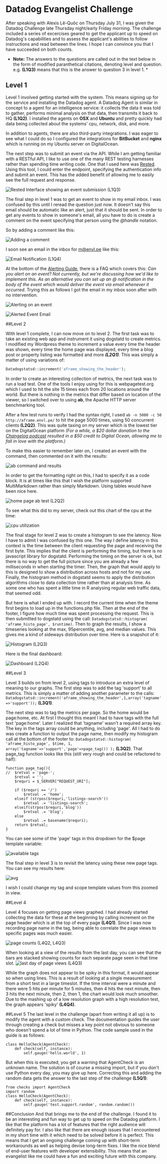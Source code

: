 # Datadog Evangelist Challenge
After speaking with Alexis Lê-Quôc on Thursday July 31, I was given the Datadog Challenge late Thursday night/early Friday morning. The challenge included a series of excercises geared to get the applicant up to speed on Datadog's capabilities and to assess the applicant's abilities to follow instructions and read between the lines. I hope I can convince you that I have succeeded on both counts.

* **Note:** The answers to the questions are called out in the text below in the form of modified paranthetical citations, denoting level and question. e.g. **(L1Q3)** means that this is the answer to question 3 in level 1. *

## Level 1

Level 1 involved getting started with the system. This means signing up for the service and installing the Datadog agent. A Datadog Agent is similar in concept to a agent for an intelligence service: it collects the data it was told to gather, performs minimal analysis on that data, then transmits it back to HQ **(L1Q2)**. I installed the agents on **OSX** and **Ubuntu** and pretty quickly had data being collected about the systems' cpu, network, disk, and more.

In addition to agents, there are also third-party integrations. I was eager to see what I could do so I configured the integrations for **BitBucket** and **nginx** which is running on my Ubuntu server on DigitalOcean.

The next step was to submit an event via the API. While I am getting familiar with a RESTful API, I like to use one of the many REST testing harnesses rather than spending time writing code. One that I used here was [Rested](https://itunes.apple.com/us/app/rested-simple-http-requests/id421879749?mt=12). Using this tool, I could enter the endpoint, specifying the authentication info and submit an event. This has the added benefit of allowing me to easily see the full request and response.

![Rested Interface showing an event submission (L1Q3)](https://dl.dropboxusercontent.com/u/261923/Screenshot%202014-08-04%2008.30.28.png)

The final step in level 1 was to get an event to show in my email inbox. I was confused by this until I reread the question just now. It doesn't say this email should be automatic like an alert, just that it should be sent. In order to get any events to show in someone's email, all you have to do is create a comment on the event specifying that person using the *@handle* notation.

So by adding a comment like this:

![Adding a comment](https://dl.dropboxusercontent.com/u/261923/Screenshot%202014-08-04%2008.49.29.png)

I soon see an email in the inbox for m@envl.pe like this:

![Email Notification (L1Q4)](https://dl.dropboxusercontent.com/u/261923/Screenshot%202014-08-02%2011.09.09.png)

At the bottom of the [Alerting Guide](http://docs.datadoghq.com/guides/alerting/), there is a FAQ which covers this: *Can you alert on an event? Not currently, but we're discussing how we'd like to implement this. As an alternative you can set up an @ notification in the body of the event which would deliver the event via email whenever it occurred.* Trying this as follows I got the email in my inbox soon after with no intervention.

![Alerting on an event](https://dl.dropboxusercontent.com/u/261923/Screenshot%202014-08-04%2008.57.43.png)

![Alerted Event Email](https://dl.dropboxusercontent.com/u/261923/Screenshot%202014-08-04%2008.59.04.png)

##Level 2

With level 1 complete, I can now move on to level 2. The first task was to take an existing web app and instrument it using dogstatd to create metrics. I modified my Wordpress theme to increment a value every time the header was shown, every time the home page was displayed, every time a blog post or property listing was formatted and more ***(L2Q1)***. This was simply a matter of using variations of:
```php
Datadogstatsd::increment('aframe_showing_the_header');
```

In order to create an interesting collection of metrics, the next task was to run a load test. One of the tools I enjoy using for this is webpagetest.org which I used to hit the site 15 times each from 20 locations around the world. But there is nothing in the metrics that differ based on location of the viewer, so I switched over to using **ab**, the Apache HTTP server benchmarking tool. 

After a few test runs to verify I had the syntax right, I used ``ab -n 5000 -c 50 http://aframe.envl.pe/`` to hit the page 5000 times, using 50 concurrent clients **(L2Q2)**. This was quite taxing on my server which is the lowest tier on the DigitalOcean platform *(For a while, a $20 dollar donation to the [Changelog podcast](http://thechangelog.com/podcast/) resulted in a $50 credit to Digital Ocean, allowing me to fall in love with the platform.)*

To make this easier to remember later on, I created an event with the command, then commented on it with the results:

![ab command and results](https://dl.dropboxusercontent.com/u/261923/Screenshot%202014-08-04%2009.35.37.png)

In order to get the formatting right on this, I had to specify it as a code block. It is at times like this that I wish the platform supported MultiMarkdown rather than simply Markdown. Using tables would have been nice here.

![home page ab test (L2Q2)](https://dl.dropboxusercontent.com/u/261923/Screenshot%202014-08-03%2021.33.29.png)

 To see what this did to my server, check out this chart of the cpu at the time:

 ![cpu utilization](https://dl.dropboxusercontent.com/u/261923/Screenshot%202014-08-03%2021.35.53.png)

The final stage for level 2 was to create a histogram to see the latency. Now I have to admit I was confused by this one. The way I define latency in this context is the time between the client requesting the page and receiving the first byte. This implies that the client is performing the timing, but there is no javascript library for dogstatd. Performing the timing on the server is ok, but there is no way to get the full picture since you are already a few milliseconds in when starting the timer. Then, the graph that would apply to this is designed to show a distribution across hosts and not for my use. Finally, the histogram method in dogstatd seems to apply the distribution algorithms close to data collection time rather than at analysis time. As some one who has spent a little time in R analysing regular web traffic data, that seemed odd.

But here is what I ended up with. I record the current time when the theme first begins to load up in the functions.php file. Then at the end of the footer, I figure how much time was spent processing the request. This is then submitted to dogstatd using the call: ``Datadogstatsd::histogram( 'aframe_histo_page', $runtime)``. Then to graph the results, I show a timeseries looking at the max, 95percentile, avg, and median values. This gives me a kind of sideways distribution over time. Here is a snapshot of it:

![Histogram (L2Q3)](https://dl.dropboxusercontent.com/u/261923/Screenshot%202014-08-03%2013.25.02.png)

Here is the final dashboard:

![Dashboard (L2Q4)](https://dl.dropboxusercontent.com/u/261923/Screenshot%202014-08-03%2013.29.01.png)

##Level 3

Level 3 builds on from level 2, using tags to introduce an extra level of meaning to our graphs. The first step was to add the tag 'support' to all metrics. This is simply a matter of adding another parameter to the calls: ``Datadogstatsd::increment('aframe_showing_the_header',1,array('tagname'=>'support'));`` **(L3Q1)**. 

The next step was to tag the metrics per page. So the home would be page:home, etc. At first I thought this meant I had to have tags with the full text 'page:home'. Later I realized that 'tagname' wasn't a required array key. The key in the tags array could be anything, including 'page'. All I had to do was create a function to output the page name, then modify my histogram call at the bottom of the footer to: ``Datadogstatsd::histogram( 'aframe_histo_page', $time, 1, array('tagname'=>'support','page'=>page_tag()) );`` **(L3Q2)**. That page_tag function looks like this (still very rough and could be refactored to half):

```
function page_tag(){
//  $retval = 'page-';
    $retval = '';
    $requri = $_SERVER["REQUEST_URI"];
    
    if ($requri == '/')
        $retval .= 'home';
    elseif (strpos($requri,'listings-search'))
        $retval .= 'listings-search';
    elseif(strpos($requri,'blog'))
        $retval .= 'blog';
    else
        $retval .= basename($requri);
    return $retval;
}
```

You can see some of the 'page' tags in this dropdown for the $page template variable:

![available tags](https://dl.dropboxusercontent.com/u/261923/Screenshot%202014-08-03%2020.51.45.png)

The final step in level 3 is to revisit the latency using these new page tags. You can see my results here:

![avg](https://dl.dropboxusercontent.com/u/261923/Screenshot%202014-08-03%2016.20.32.png)

I wish I could change my tag and scope template values from this zoomed in view.

##Level 4

Level 4 focuses on getting page views graphed. I had already started collecting the data for these at the beginning by calling increment on the page header which is at the top of every page **(L4Q1)**. Since I was now recording page name in the tag, being able to correlate the page views to specific pages was much easier. 

![page counts (L4Q2, L4Q3)](https://dl.dropboxusercontent.com/u/261923/Screenshot%202014-08-03%2021.39.16.png)

When looking at a view of the results from the last day, you can see that the bars are stacked showing counts for each separate page seen in that time slot. 
![last day of page views (L4Q3)](https://dl.dropboxusercontent.com/u/261923/Screenshot%202014-08-04%2010.26.10.png)

While the graph does not appear to be spiky in this format, it would appear so when using lines. This is a result of looking at a single measurement from a short test in a large timeslot. If the time interval were a minute and there were 5 hits per minute for 5 minutes, then 4 hits the next minute, then 3 hits the next minute, then 2, then 1, the chart would look much smoother. Due to the mashing up of a low resolution graph with a high resolution test, the graph appears 'spiky' **(L4Q4)**.

##Level 5
The last level in the challenge (apart from writing it all up) is to modify the agent with a custom check. The documentation guides the user through creating a check but misses a key point not obvious to someone who doesn't spend a lot of time in Python. The code sample used in the guide is as follows:
```
class HelloCheck(AgentCheck):
    def check(self, instance):
        self.gauge('hello.world', 1)
```

But when this is executed, you get a warning that AgentCheck is an unknown name. The solution is of course a missing import, but if you don't use Python every day, you may give up here. Correcting this and adding the random data gets the answer to the last step of the challenge **(L5Q1)**:

```
from checks import AgentCheck
import random
class HelloCheck(AgentCheck):
    def check(self, instance):
        self.gauge('test.support.random', random.random())
```

##Conclusion
And that brings me to the end of the challenge. I found it to be an interesting and fun way to get up to speed on the Datadog platform. I like that the platform has a lot of features that the right audience will definitely pay for. I also like that there are enough issues that I encountered in my short time with it which need to be solved before it is perfect. This means that I get an ongoing challenge coming up with short-term workarounds as well as helping devise long-term fixes. I like the nice blend of end-user features with developer extensibility. This means that an evangelist like me could have a fun and exciting future with this company.
